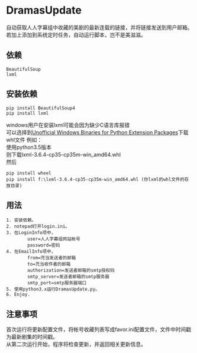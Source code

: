 DramasUpdate
====================
自动获取人人字幕组中收藏的美剧的最新连载的链接，并将链接发送到用户邮箱。<br>
若加上添加到系统定时任务，自动运行脚本，岂不是美滋滋。
## 依赖
    BeautifulSoup
    lxml
## 安装依赖
    pip install BeautifulSoup4
    pip install lxml
    
windows用户在安装lxml可能会因为缺少C语言库报错<br>
可以选择到[Unofficial Windows Binaries for Python Extension Packages](http://www.lfd.uci.edu/~gohlke/pythonlibs/)下载whl文件
例如：<br>
使用python3.5版本<br>
则下载lxml-3.6.4-cp35-cp35m-win_amd64.whl<br>
然后<br>

    pip install wheel
    pip install f:\lxml-3.6.4-cp35-cp35m-win_amd64.whl (你lxml的whl文件的存放目录)
## 用法
    1. 安装依赖。
    2. notepad打开login.ini。
    3. 在LoginInfo项中，
            user=人人字幕组网站帐号
            password=密码
    4. 在EmailInfo项中，
            from=充当发送者的邮箱
            to=充当收件者的邮箱
            authorization=发送者邮箱的smtp授权码
            smtp_server=发送者邮箱的smtp服务器
            smtp_port=smtp服务器端口
    5. 使用python3.x运行DramasUpdate.py。
    6. Enjoy.
    
## 注意事项
首次运行将更新配置文件，将帐号收藏列表写成favor.ini配置文件，文件中时间戳为最新剧集的时间戳。<br>
从第二次运行开始，程序将检查更新，并返回相关更新信息。
